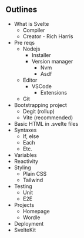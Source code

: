## Outlines
- What is Svelte
	- Compiler
	- Creator - Rich Harris
- Pre reqs
	- Nodejs
		- Installer
		- Version manager
			- Nvm
			- Asdf
	- Editor
		- VSCode
			- Extensions
	- Git
- Bootstrapping project
	- Degit (rollup)
	- Vite (recommended)
- Basic HTML in .svelte files
- Syntaxes
	- If, else
	- Each
	- Etc.
- Variables
- Reactivity
- Styling
	- Plain CSS
	- Tailwind
- Testing
	- Unit
	- E2E
- Projects
	- Homepage
	- Wordle
- Deployment
- SvelteKit